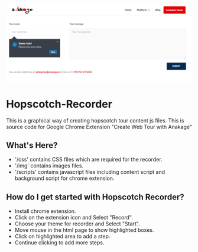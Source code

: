 ![Hopscotch-Recorder](/img/tour_demo.PNG)

# Hopscotch-Recorder
This is a graphical way of creating hopscotch tour content js files. This is source code for Google Chrome Extension "Create Web Tour with Anakage"

What's Here?
------------
- '/css' contains CSS files which are required for the recorder.
- '/img' contains images files.
- '/scripts' contains javascript files including content script and background script for chrome extension. 

How do I get started with Hopscotch Recorder?
------------------------------------
- Install chrome extension. 
- Click on the extension icon and Select "Record".
- Choose your theme for recorder and Select "Start".
- Move mouse in the html page to show highlighted boxes.
- Click on highlighted area to add a step.
- Continue clicking to add more steps.
